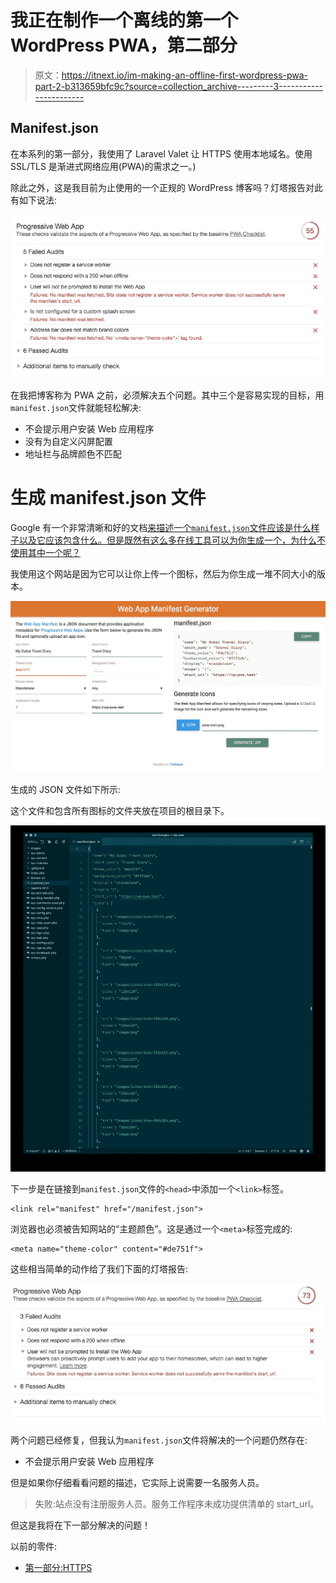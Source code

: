 # 我正在制作一个离线的第一个 WordPress PWA，第二部分

> 原文：<https://itnext.io/im-making-an-offline-first-wordpress-pwa-part-2-b313659bfc9c?source=collection_archive---------3----------------------->

## Manifest.json

在本系列的第一部分，我使用了 Laravel Valet 让 HTTPS 使用本地域名。使用 SSL/TLS 是渐进式网络应用(PWA)的需求之一。)

除此之外，这是我目前为止使用的一个正规的 WordPress 博客吗？灯塔报告对此有如下说法:

![](img/03afd129944777b64b760dfa0d50e880.png)

在我把博客称为 PWA 之前，必须解决五个问题。其中三个是容易实现的目标，用`manifest.json`文件就能轻松解决:

*   不会提示用户安装 Web 应用程序
*   没有为自定义闪屏配置
*   地址栏与品牌颜色不匹配

# 生成 manifest.json 文件

Google 有一个非常清晰和好的文档[来描述一个`manifest.json`文件应该是什么样子以及它应该包含什么。但是既然有这么多在线工具可以为你生成一个，为什么不使用其中一个呢？](https://developers.google.com/web/fundamentals/web-app-manifest/)

我使用这个网站是因为它可以让你上传一个图标，然后为你生成一堆不同大小的版本。

![](img/7ff20992ccd83410c9212f3ae325efc2.png)

生成的 JSON 文件如下所示:

这个文件和包含所有图标的文件夹放在项目的根目录下。

![](img/acb20832083476e61cc2f1b608d25466.png)

下一步是在链接到`manifest.json`文件的`<head>`中添加一个`<link>`标签。

```
<link rel="manifest" href="/manifest.json">
```

浏览器也必须被告知网站的“主题颜色”。这是通过一个`<meta>`标签完成的:

```
<meta name="theme-color" content="#de751f">
```

这些相当简单的动作给了我们下面的灯塔报告:

![](img/86ec1171ec364e97ab83a44e47427d31.png)

两个问题已经修复，但我认为`manifest.json`文件将解决的一个问题仍然存在:

*   不会提示用户安装 Web 应用程序

但是如果你仔细看看问题的描述，它实际上说需要一名服务人员。

> 失败:站点没有注册服务人员。服务工作程序未成功提供清单的 start_url。

但这是我将在下一部分解决的问题！

以前的零件:

*   [第一部分:HTTPS](https://medium.com/@stefanledin/im-making-an-offline-first-wordpress-pwa-part-1-6ae90ea672a4)